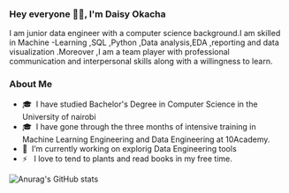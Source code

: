 ### Hey everyone 👋🏾, I'm Daisy Okacha 

I am junior data engineer with a computer science background.I am skilled in Machine -Learning ,SQL ,Python ,Data analysis,EDA ,reporting and data visualization .Moreover ,I am a team player with professional communication and interpersonal skills along with a willingness  to learn.

### About Me 
- 🎓 &nbsp;I have studied Bachelor's Degree in Computer Science in the University of nairobi
- 🎓 &nbsp;I have gone through the three months of intensive training in Machine Learning Engineering and Data Engineering at 10Academy.
- 🌱 &nbsp;I’m currently working on explorig Data Engineering tools
- ⚡ &nbsp; I love to tend to plants and read books in my free time.


<!---
bwibokhaabi/bwibokhaabi is a ✨ special ✨ repository because its `README.md` (this file) appears on your GitHub profile.
You can click the Preview link to take a look at your changes.
--->


![Anurag's GitHub stats](https://github-readme-stats.vercel.app/api?username=bwibokhaabi&show_icons=true&theme=radical)

<!---[![Top Langs](https://github-readme-stats.vercel.app/api/top-langs/?username=bwibokhaabi&langs_count=8)](https://github.com/anuraghazra/github-readme-stats)--->
